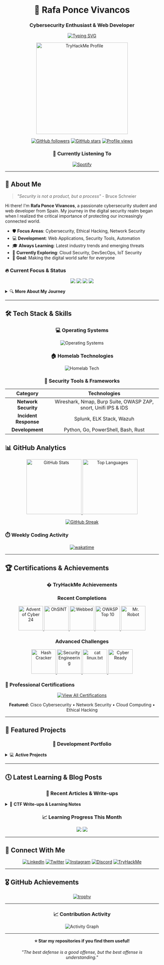 
<div align="center">

# 🚀 Rafa Ponce Vivancos

### Cybersecurity Enthusiast & Web Developer

[![Typing SVG](https://readme-typing-svg.herokuapp.com?font=Fira+Code&size=18&duration=2000&pause=1000&color=3382ED&background=FFFFFF00&center=true&vCenter=true&width=600&lines=Cybersecurity+Student+%26+Researcher;Web+Development+Enthusiast;Always+Learning+New+Technologies;Protecting+Digital+Spaces)](https://git.io/typing-svg)

<p>
  <img src="https://tryhackme-badges.s3.amazonaws.com/raf181.png" alt="TryHackMe Profile" width="300"/>
</p>

[![GitHub followers](https://img.shields.io/github/followers/raf181?label=Follow&style=social)](https://github.com/raf181)
[![GitHub stars](https://img.shields.io/github/stars/raf181?label=Stars&style=social)](https://github.com/raf181)
[![Profile views](https://komarev.com/ghpvc/?username=raf181&color=3382ed&style=flat-square)](https://github.com/raf181)

### 🎵 Currently Listening To

[![Spotify](https://raf181-spotify-github-readme.vercel.app/api/spotify-playing)](https://open.spotify.com/user/raf181_)

</div>

---

## 🎯 About Me

> *"Security is not a product, but a process"* - Bruce Schneier

Hi there! I'm **Rafa Ponce Vivancos**, a passionate cybersecurity student and web developer from Spain. My journey in the digital security realm began when I realized the critical importance of protecting our increasingly connected world.

- 🛡️ **Focus Areas**: Cybersecurity, Ethical Hacking, Network Security
- 💻 **Development**: Web Applications, Security Tools, Automation
- 🎓 **Always Learning**: Latest industry trends and emerging threats
- 🌱 **Currently Exploring**: Cloud Security, DevSecOps, IoT Security
- 🎯 **Goal**: Making the digital world safer for everyone

### 🔥 Current Focus & Status

<div align="center">

![](https://img.shields.io/badge/Status-Learning%20Cloud%20Security-success?style=flat-square&logo=amazon-aws&logoColor=white)
![](https://img.shields.io/badge/Location-Spain%20🇪🇸-informational?style=flat-square&logo=google-maps&logoColor=white)
![](https://img.shields.io/badge/CTF%20Rank-Rising-orange?style=flat-square&logo=tryhackme&logoColor=white)
![](https://img.shields.io/badge/Favorite%20OS-Debian-red?style=flat-square&logo=debian&logoColor=white)

</div>

<details>
<summary>🔍 <b>More About My Journey</b></summary>
<br>

My interest in cybersecurity began when I realized how vulnerable our online presence can be to various threats. I've been studying and experimenting with different tools and techniques to enhance my knowledge in this field and to help protect myself and others online.

I believe that cybersecurity is not just about technology, it's about understanding human behavior, business processes, and the ever-evolving threat landscape. This holistic approach drives my continuous learning and professional development.

</details>

---

## 🛠️ Tech Stack & Skills

<div align="center">

### 💻 Operating Systems

<img src="https://skillicons.dev/icons?i=windows,debian,linux,redhat,raspberrypi" alt="Operating Systems"/>

### 🏠 Homelab Technologies

<img src="https://skillicons.dev/icons?i=cloudflare,docker,prometheus,sqlite,vscode,ansible" alt="Homelab Tech"/>

### 🔐 Security Tools & Frameworks

</div>

<div align="center">

| Category | Technologies |
|:--------:|:------------:|
| **Network Security** | Wireshark, Nmap, Burp Suite, OWASP ZAP, snort, Unifi IPS & IDS |
| **Incident Response** | Splunk, ELK Stack, Wazuh |
| **Development** | Python, Go, PowerShell, Bash, Rust |

</div>

## 📊 GitHub Analytics

<div align="center">

<a href="https://github.com/raf181">
  <img height="180em" src="https://github-readme-stats.vercel.app/api?username=raf181&show_icons=true&count_private=true&title_color=3382ed&text_color=ffffff&icon_color=facc15&bg_color=1c1917&hide_border=true" alt="GitHub Stats"/>
  <img height="180em" src="https://github-readme-stats.vercel.app/api/top-langs/?username=raf181&layout=compact&title_color=3382ed&text_color=ffffff&bg_color=1c1917&hide_border=true" alt="Top Languages"/>
</a>

</div>

<div align="center">

[![GitHub Streak](https://streak-stats.demolab.com?user=raf181&theme=dark&hide_border=true&background=1C1917&stroke=3382ED&ring=3382ED&fire=FACC15&currStreakLabel=FFFFFF&sideNums=FFFFFF&currStreakNum=FFFFFF&dates=FFFFFF&sideLabels=FFFFFF)](https://git.io/streak-stats)

</div>

### ⏱️ Weekly Coding Activity

<div align="center">

[![wakatime](https://github-readme-stats.vercel.app/api/wakatime?username=raf181&layout=compact&theme=dark&bg_color=1c1917&title_color=3382ed&text_color=ffffff&hide_border=true)](https://wakatime.com/@raf181)

</div>

---

## 🏆 Certifications & Achievements

<div align="center">

### � TryHackMe Achievements

</div>

<div align="center">

### Recent Completions
<a href="https://tryhackme.com/r/p/raf181.personal" title="Advent of Cyber 24">
  <img src="https://github.com/user-attachments/assets/9796f19f-07f2-45c1-928c-d8d0d9a247ab" width="80" alt="Advent of Cyber 24"/>
</a>
<a href="https://tryhackme.com/r/p/raf181.personal" title="OhSINT">
  <img src="https://github.com/user-attachments/assets/ad0bde65-f330-4d8a-a1a4-5998b422b65a" width="80" alt="OhSINT"/>
</a>
<a href="https://tryhackme.com/r/p/raf181.personal" title="Webbed">
  <img src="https://github.com/user-attachments/assets/29c18832-23f8-407e-953b-8a4d9546e7e7" width="80" alt="Webbed"/>
</a>
<a href="https://tryhackme.com/r/p/raf181.personal" title="OWASP Top 10">
  <img src="https://github.com/user-attachments/assets/4022ca1e-b96d-4d7d-ac63-1f2a0096c097" width="80" alt="OWASP Top 10"/>
</a>
<a href="https://tryhackme.com/r/p/raf181.personal" title="Mr. Robot">
  <img src="https://github.com/user-attachments/assets/3aa1bd4a-ace6-4305-9566-0dd0c7ea98bd" width="80" alt="Mr. Robot"/>
</a>

### Advanced Challenges
<a href="https://tryhackme.com/r/p/raf181.personal" title="Hash Cracker">
  <img src="https://github.com/user-attachments/assets/e0e6e260-e969-48e9-8419-95bd9fbd7c86" width="80" alt="Hash Cracker"/>
</a>
<a href="https://tryhackme.com/r/p/raf181.personal" title="Introduction to Security Engineering">
  <img src="https://github.com/user-attachments/assets/e7166c8e-c22a-424b-8b03-d554e064faa8" width="80" alt="Security Engineering"/>
</a>
<a href="https://tryhackme.com/r/p/raf181.personal" title="cat linux.txt">
  <img src="https://github.com/user-attachments/assets/acba492d-f906-4fd9-9f03-8f9777328011" width="80" alt="cat linux.txt"/>
</a>
<a href="https://tryhackme.com/r/p/raf181.personal" title="Cyber Ready">
  <img src="https://github.com/user-attachments/assets/dabd0cd1-1360-4996-a84e-7355d8299f8d" width="80" alt="Cyber Ready"/>
</a>

</div>

### 📜 Professional Certifications

<div align="center">

[![View All Certifications](https://img.shields.io/badge/View%20All%20Certifications-LinkedIn-0077B5?style=for-the-badge&logo=linkedin&logoColor=white)](https://linkedin.com/in/raf181)

**Featured:** Cisco Cybersecurity • Network Security • Cloud Computing • Ethical Hacking

</div>

---

## 🚀 Featured Projects

<div align="center">

### 🔧 Development Portfolio

</div>

<details>
<summary>💻 <b>Active Projects</b></summary>
<br>

- **[Ghostkey Project](https://github.com/Ghostkey-Project)** - C2 server infrastructure with Go/Python backend
- **[NetTool](https://github.com/NetScout-Go)** -  Open-source project focused on network diagnostics tool
- **Personal Research** - Ongoing security research and tool development

### 📊 TryHackMe Progress Dashboard

<div align="center">

![TryHackMe Stats](https://github-readme-stats.vercel.app/api/pin/?username=raf181&repo=tryhackme-progress&theme=dark&bg_color=1c1917&title_color=3382ed&text_color=ffffff&hide_border=true)

**Current THM Rank:** ![](https://img.shields.io/badge/Rank-Top%2010%25-brightgreen?style=flat-square&logo=tryhackme)
**Completed Rooms:** ![](https://img.shields.io/badge/Rooms-25+-blue?style=flat-square&logo=tryhackme)
**Streak:** ![](https://img.shields.io/badge/Streak-15%20days-orange?style=flat-square&logo=fire)

</div>

</details>

---

## 🕔 Latest Learning & Blog Posts

<div align="center">

### 📖 Recent Articles & Write-ups

</div>

<details>
<summary>📝 <b>CTF Write-ups & Learning Notes</b></summary>
<br>

- 🔐 **[TryHackMe: Mr. Robot Walkthrough](https://learn.raf-181.org/writeups/mr-robot)** - Complete walkthrough with privilege escalation
- 🌐 **[OWASP Top 10 Analysis](https://learn.raf-181.org/security/owasp-analysis)** - Deep dive into web application vulnerabilities  
- 🛡️ **[Network Defense Strategies](https://learn.raf-181.org/defense/network-security)** - IDS/IPS implementation and monitoring
- ☁️ **[Cloud Security Best Practices](https://learn.raf-181.org/cloud/security-practices)** - AWS & Azure security configurations

</details>

<div align="center">

### 📈 Learning Progress This Month

![](https://img.shields.io/badge/CTF%20Challenges-8-green?style=for-the-badge&logo=flag)
![](https://img.shields.io/badge/New%20Tools-5+-purple?style=for-the-badge&logo=tools)

</div>

---

## 📲 Connect With Me

<div align="center">

[![LinkedIn](https://img.shields.io/badge/LinkedIn-0077B5?style=for-the-badge&logo=linkedin&logoColor=white)](https://linkedin.com/in/raf181)
[![Twitter](https://img.shields.io/badge/Twitter-1DA1F2?style=for-the-badge&logo=twitter&logoColor=white)](https://twitter.com/raf181_)
[![Instagram](https://img.shields.io/badge/Instagram-E4405F?style=for-the-badge&logo=instagram&logoColor=white)](https://instagram.com/raf181_)
[![Discord](https://img.shields.io/badge/Discord-7289DA?style=for-the-badge&logo=discord&logoColor=white)](https://discord.com/users/raf181_#7154)
[![TryHackMe](https://img.shields.io/badge/TryHackMe-212C42?style=for-the-badge&logo=tryhackme&logoColor=white)](https://tryhackme.com/p/raf181)

</div>

---

## 🎖️ GitHub Achievements

<div align="center">

[![trophy](https://github-profile-trophy.vercel.app/?username=raf181&theme=darkhub&no-frame=true&margin-w=15&margin-h=15&column=4)](https://github.com/ryo-ma/github-profile-trophy)

</div>

---

<div align="center">

### 📈 Contribution Activity

![Activity Graph](https://github-readme-activity-graph.vercel.app/graph?username=raf181&bg_color=1c1917&color=ffffff&line=3382ed&point=facc15&area=true&hide_border=true)

</div>

---

<div align="center">

**⭐ Star my repositories if you find them useful!**

*"The best defense is a good offense, but the best offense is understanding."*

</div>
